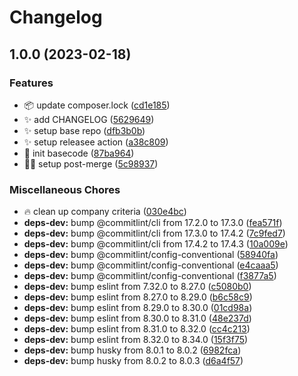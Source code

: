 # Changelog

## 1.0.0 (2023-02-18)


### Features

* :package: update composer.lock ([cd1e185](https://github.com/phumsoft/repository/commit/cd1e1859b7a22b812fc4b079f1b40036290d53bd))
* :sparkles: add CHANGELOG ([5629649](https://github.com/phumsoft/repository/commit/5629649b788ce4a64beb9fcd4cfbff9614bfc371))
* :sparkles: setup base repo ([dfb3b0b](https://github.com/phumsoft/repository/commit/dfb3b0bc038b2869b3ae9a1601fbe32081076747))
* :sparkles: setup releasee action ([a38c809](https://github.com/phumsoft/repository/commit/a38c8097b7f340f562d1f7e1705d309913e2c082))
* :tada: init basecode ([87ba964](https://github.com/phumsoft/repository/commit/87ba96467a7a9d2fa3e4b2e81a9b5a86d77974ae))
* :technologist: setup post-merge ([5c98937](https://github.com/phumsoft/repository/commit/5c98937e8ec838508620c8724c3c823cc0251f66))


### Miscellaneous Chores

* :fire: clean up company criteria ([030e4bc](https://github.com/phumsoft/repository/commit/030e4bc00aa79a01d31526605bef94054f3a9aab))
* **deps-dev:** bump @commitlint/cli from 17.2.0 to 17.3.0 ([fea571f](https://github.com/phumsoft/repository/commit/fea571f2fc53a74820abb8c5c4a7f6a76ffd7a27))
* **deps-dev:** bump @commitlint/cli from 17.3.0 to 17.4.2 ([7c9fed7](https://github.com/phumsoft/repository/commit/7c9fed73e4b3f35e97974f0522451e8a0e5fe6cd))
* **deps-dev:** bump @commitlint/cli from 17.4.2 to 17.4.3 ([10a009e](https://github.com/phumsoft/repository/commit/10a009ee4b193d08299376bd182d8600797e9c34))
* **deps-dev:** bump @commitlint/config-conventional ([58940fa](https://github.com/phumsoft/repository/commit/58940fa73ad03255f2b1afca2c2bb701f4722420))
* **deps-dev:** bump @commitlint/config-conventional ([e4caaa5](https://github.com/phumsoft/repository/commit/e4caaa593131b6d7774fbc61e3171ea28070d8c6))
* **deps-dev:** bump @commitlint/config-conventional ([f3877a5](https://github.com/phumsoft/repository/commit/f3877a51e8f29f3acc91e3c8726ccd3ffd332ab2))
* **deps-dev:** bump eslint from 7.32.0 to 8.27.0 ([c5080b0](https://github.com/phumsoft/repository/commit/c5080b0e6b61d9d76f78c0660e6f8feb8d05fa0e))
* **deps-dev:** bump eslint from 8.27.0 to 8.29.0 ([b6c58c9](https://github.com/phumsoft/repository/commit/b6c58c91707af57c7c9f85403803f498c020268c))
* **deps-dev:** bump eslint from 8.29.0 to 8.30.0 ([01cd98a](https://github.com/phumsoft/repository/commit/01cd98a397d626301747308b076599cd819bfc5e))
* **deps-dev:** bump eslint from 8.30.0 to 8.31.0 ([48e237d](https://github.com/phumsoft/repository/commit/48e237d77a0530922a745df4120fb04dbaa043b6))
* **deps-dev:** bump eslint from 8.31.0 to 8.32.0 ([cc4c213](https://github.com/phumsoft/repository/commit/cc4c213801ab084b3b9bbd93af58c826ce23f2e5))
* **deps-dev:** bump eslint from 8.32.0 to 8.34.0 ([15f3f75](https://github.com/phumsoft/repository/commit/15f3f752203e8763e006e40a807213ba8e1c415b))
* **deps-dev:** bump husky from 8.0.1 to 8.0.2 ([6982fca](https://github.com/phumsoft/repository/commit/6982fca8359677187b1d5b264366b4792a3d7f26))
* **deps-dev:** bump husky from 8.0.2 to 8.0.3 ([d6a4f57](https://github.com/phumsoft/repository/commit/d6a4f5777c414ad45bd5f1624cd02a69cc06dfc7))
